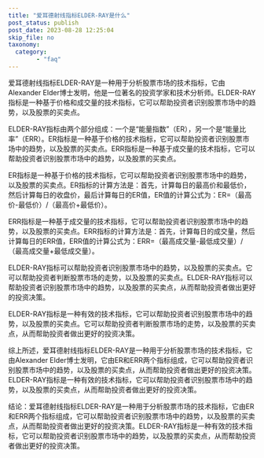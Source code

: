```yaml
---
title: "爱耳德射线指标ELDER-RAY是什么"
post_status: publish
post_date: 2023-08-28 12:25:04
skip_file: no
taxonomy:
  category:
        - "faq"
---
```


爱耳德射线指标ELDER-RAY是一种用于分析股票市场的技术指标，它由Alexander Elder博士发明，他是一位著名的投资学家和技术分析师。ELDER-RAY指标是一种基于价格和成交量的技术指标，它可以帮助投资者识别股票市场中的趋势，以及股票的买卖点。

ELDER-RAY指标由两个部分组成：一个是“能量指数”（ER），另一个是“能量比率”（ERR）。ER指标是一种基于价格的技术指标，它可以帮助投资者识别股票市场中的趋势，以及股票的买卖点。ERR指标是一种基于成交量的技术指标，它可以帮助投资者识别股票市场中的趋势，以及股票的买卖点。

ER指标是一种基于价格的技术指标，它可以帮助投资者识别股票市场中的趋势，以及股票的买卖点。ER指标的计算方法是：首先，计算每日的最高价和最低价，然后计算每日的收盘价，最后计算每日的ER值，ER值的计算公式为：ER=（最高价-最低价）/（最高价+最低价）。

ERR指标是一种基于成交量的技术指标，它可以帮助投资者识别股票市场中的趋势，以及股票的买卖点。ERR指标的计算方法是：首先，计算每日的成交量，然后计算每日的ERR值，ERR值的计算公式为：ERR=（最高成交量-最低成交量）/（最高成交量+最低成交量）。

ELDER-RAY指标可以帮助投资者识别股票市场中的趋势，以及股票的买卖点。它可以帮助投资者判断股票市场的走势，以及股票的买卖点。ELDER-RAY指标可以帮助投资者识别股票市场中的趋势，以及股票的买卖点，从而帮助投资者做出更好的投资决策。

ELDER-RAY指标是一种有效的技术指标，它可以帮助投资者识别股票市场中的趋势，以及股票的买卖点。它可以帮助投资者判断股票市场的走势，以及股票的买卖点，从而帮助投资者做出更好的投资决策。

综上所述，爱耳德射线指标ELDER-RAY是一种用于分析股票市场的技术指标，它由Alexander Elder博士发明，它由ER和ERR两个指标组成，它可以帮助投资者识别股票市场中的趋势，以及股票的买卖点，从而帮助投资者做出更好的投资决策。ELDER-RAY指标是一种有效的技术指标，它可以帮助投资者识别股票市场中的趋势，以及股票的买卖点，从而帮助投资者做出更好的投资决策。

结论：爱耳德射线指标ELDER-RAY是一种用于分析股票市场的技术指标，它由ER和ERR两个指标组成，它可以帮助投资者识别股票市场中的趋势，以及股票的买卖点，从而帮助投资者做出更好的投资决策。ELDER-RAY指标是一种有效的技术指标，它可以帮助投资者识别股票市场中的趋势，以及股票的买卖点，从而帮助投资者做出更好的投资决策。
